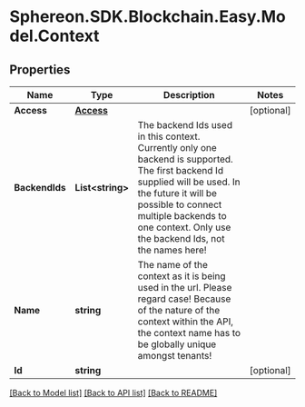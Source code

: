 # Sphereon.SDK.Blockchain.Easy.Model.Context
## Properties

Name | Type | Description | Notes
------------ | ------------- | ------------- | -------------
**Access** | [**Access**](Access.md) |  | [optional] 
**BackendIds** | **List&lt;string&gt;** | The backend Ids used in this context. Currently only one backend is supported. The first backend Id supplied will be used. In the future it will be possible to connect multiple backends to one context. Only use the backend Ids, not the names here! | 
**Name** | **string** | The name of the context as it is being used in the url. Please regard case! Because of the nature of the context within the API, the context name has to be globally unique amongst tenants! | 
**Id** | **string** |  | [optional] 

[[Back to Model list]](../README.md#documentation-for-models) [[Back to API list]](../README.md#documentation-for-api-endpoints) [[Back to README]](../README.md)

